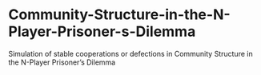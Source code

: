 # Community-Structure-in-the-N-Player-Prisoner-s-Dilemma
Simulation of  stable cooperations or defections in Community Structure in the N-Player Prisoner’s Dilemma
